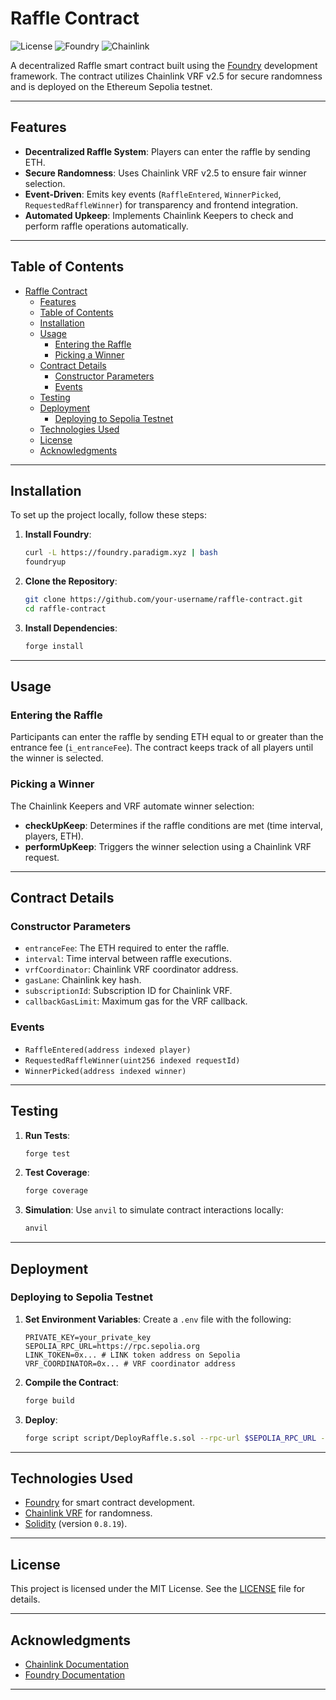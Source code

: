 
# Raffle Contract

![License](https://img.shields.io/badge/license-MIT-green)
![Foundry](https://img.shields.io/badge/built%20with-Foundry-blue)
![Chainlink](https://img.shields.io/badge/Chainlink-VRF%20v2.5-orange)

A decentralized Raffle smart contract built using the [Foundry](https://getfoundry.sh/) development framework. The contract utilizes Chainlink VRF v2.5 for secure randomness and is deployed on the Ethereum Sepolia testnet.

---

## Features

- **Decentralized Raffle System**: Players can enter the raffle by sending ETH.
- **Secure Randomness**: Uses Chainlink VRF v2.5 to ensure fair winner selection.
- **Event-Driven**: Emits key events (`RaffleEntered`, `WinnerPicked`, `RequestedRaffleWinner`) for transparency and frontend integration.
- **Automated Upkeep**: Implements Chainlink Keepers to check and perform raffle operations automatically.

---

## Table of Contents

- [Raffle Contract](#raffle-contract)
  - [Features](#features)
  - [Table of Contents](#table-of-contents)
  - [Installation](#installation)
  - [Usage](#usage)
    - [Entering the Raffle](#entering-the-raffle)
    - [Picking a Winner](#picking-a-winner)
  - [Contract Details](#contract-details)
    - [Constructor Parameters](#constructor-parameters)
    - [Events](#events)
  - [Testing](#testing)
  - [Deployment](#deployment)
    - [Deploying to Sepolia Testnet](#deploying-to-sepolia-testnet)
  - [Technologies Used](#technologies-used)
  - [License](#license)
  - [Acknowledgments](#acknowledgments)

---

## Installation

To set up the project locally, follow these steps:

1. **Install Foundry**:
   ```bash
   curl -L https://foundry.paradigm.xyz | bash
   foundryup
   ```

2. **Clone the Repository**:
   ```bash
   git clone https://github.com/your-username/raffle-contract.git
   cd raffle-contract
   ```

3. **Install Dependencies**:
   ```bash
   forge install
   ```

---

## Usage

### Entering the Raffle
Participants can enter the raffle by sending ETH equal to or greater than the entrance fee (`i_entranceFee`). The contract keeps track of all players until the winner is selected.

### Picking a Winner
The Chainlink Keepers and VRF automate winner selection:
- **checkUpKeep**: Determines if the raffle conditions are met (time interval, players, ETH).
- **performUpKeep**: Triggers the winner selection using a Chainlink VRF request.

---

## Contract Details

### Constructor Parameters
- `entranceFee`: The ETH required to enter the raffle.
- `interval`: Time interval between raffle executions.
- `vrfCoordinator`: Chainlink VRF coordinator address.
- `gasLane`: Chainlink key hash.
- `subscriptionId`: Subscription ID for Chainlink VRF.
- `callbackGasLimit`: Maximum gas for the VRF callback.

### Events
- `RaffleEntered(address indexed player)`
- `RequestedRaffleWinner(uint256 indexed requestId)`
- `WinnerPicked(address indexed winner)`

---

## Testing

1. **Run Tests**:
   ```bash
   forge test
   ```

2. **Test Coverage**:
   ```bash
   forge coverage
   ```

3. **Simulation**: Use `anvil` to simulate contract interactions locally:
   ```bash
   anvil
   ```

---

## Deployment

### Deploying to Sepolia Testnet
1. **Set Environment Variables**:
   Create a `.env` file with the following:
   ```env
   PRIVATE_KEY=your_private_key
   SEPOLIA_RPC_URL=https://rpc.sepolia.org
   LINK_TOKEN=0x... # LINK token address on Sepolia
   VRF_COORDINATOR=0x... # VRF coordinator address
   ```

2. **Compile the Contract**:
   ```bash
   forge build
   ```

3. **Deploy**:
   ```bash
   forge script script/DeployRaffle.s.sol --rpc-url $SEPOLIA_RPC_URL --private-key $PRIVATE_KEY --broadcast
   ```

---

## Technologies Used

- [Foundry](https://getfoundry.sh/) for smart contract development.
- [Chainlink VRF](https://docs.chain.link/vrf/v2/introduction/) for randomness.
- [Solidity](https://soliditylang.org/) (version `0.8.19`).

---

## License

This project is licensed under the MIT License. See the [LICENSE](LICENSE) file for details.

---

## Acknowledgments

- [Chainlink Documentation](https://docs.chain.link/)
- [Foundry Documentation](https://book.getfoundry.sh/)

---
